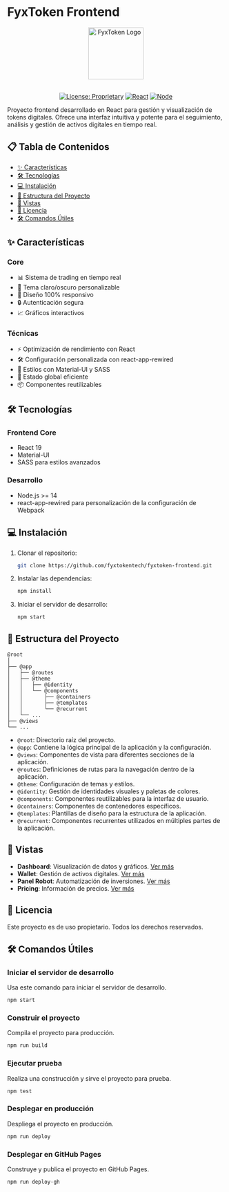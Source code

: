 # FyxToken Frontend

<div align="center">
  <img src="https://fyxtokentech.github.io/frontend-fyxtoken/img/logo-fyxtoken-main-color.svg" alt="FyxToken Logo" width="128" height="120">
</div>

<br>

<div align="center">
  
[![License: Proprietary](https://img.shields.io/badge/License-Proprietary-red.svg)](#)
[![React](https://img.shields.io/badge/React-19-blue?logo=react)](https://reactjs.org/)
[![Node](https://img.shields.io/badge/Node-%3E%3D14-success?logo=node.js)](https://nodejs.org/)

</div>

Proyecto frontend desarrollado en React para gestión y visualización de tokens digitales. Ofrece una interfaz intuitiva y potente para el seguimiento, análisis y gestión de activos digitales en tiempo real.

## 📋 Tabla de Contenidos
- [✨ Características](#-caracteristicas)
- [🛠️ Tecnologías](#-tecnologias)
- [💻 Instalación](#-instalacion)
- [📁 Estructura del Proyecto](#-estructura-del-proyecto)
- [📱 Vistas](#-vistas)
- [📄 Licencia](#-licencia)
- [🛠️ Comandos Útiles](#-comandos-útiles)

## ✨ Características

### Core
- 📊 Sistema de trading en tiempo real
- 🎨 Tema claro/oscuro personalizable
- 📱 Diseño 100% responsivo
- 🔒 Autenticación segura
- 📈 Gráficos interactivos

### Técnicas
- ⚡ Optimización de rendimiento con React
- 🛠️ Configuración personalizada con react-app-rewired
- 💅 Estilos con Material-UI y SASS
- 🔄 Estado global eficiente
- 📦 Componentes reutilizables

## 🛠️ Tecnologías

### Frontend Core
- React 19
- Material-UI
- SASS para estilos avanzados

### Desarrollo
- Node.js >= 14
- react-app-rewired para personalización de la configuración de Webpack

## 💻 Instalación

1. Clonar el repositorio:
   ```bash
   git clone https://github.com/fyxtokentech/fyxtoken-frontend.git
   ```
2. Instalar las dependencias:
   ```bash
   npm install
   ```
3. Iniciar el servidor de desarrollo:
   ```bash
   npm start
   ```

## 📁 Estructura del Proyecto

```
@root
│
├── @app
│   ├── @routes
│   ├── @theme
│   │   ├── @identity
│   │   └── @components
│   │       ├── @containers
│   │       ├── @templates
│   │       └── @recurrent
│   └── ...
├── @views
└── ...
```

- `@root`: Directorio raíz del proyecto.
- `@app`: Contiene la lógica principal de la aplicación y la configuración.
- `@views`: Componentes de vista para diferentes secciones de la aplicación.
- `@routes`: Definiciones de rutas para la navegación dentro de la aplicación.
- `@theme`: Configuración de temas y estilos.
- `@identity`: Gestión de identidades visuales y paletas de colores.
- `@components`: Componentes reutilizables para la interfaz de usuario.
- `@containers`: Componentes de contenedores específicos.
- `@templates`: Plantillas de diseño para la estructura de la aplicación.
- `@recurrent`: Componentes recurrentes utilizados en múltiples partes de la aplicación.

## 📱 Vistas

- **Dashboard**: Visualización de datos y gráficos. [Ver más](https://fyxtokentech.github.io/frontend-fyxtoken/?view-id=%2F)
- **Wallet**: Gestión de activos digitales. [Ver más](https://fyxtokentech.github.io/frontend-fyxtoken/?view-id=%2Fwallet&action-id=investment)
- **Panel Robot**: Automatización de inversiones. [Ver más](https://fyxtokentech.github.io/frontend-fyxtoken/?view-id=%2Flab%2Fpanel-robot)
- **Pricing**: Información de precios. [Ver más](https://fyxtokentech.github.io/frontend-fyxtoken/?view-id=%2Fpricing)

## 📄 Licencia

Este proyecto es de uso propietario. Todos los derechos reservados.

## 🛠️ Comandos Útiles

### Iniciar el servidor de desarrollo
Usa este comando para iniciar el servidor de desarrollo.
```bash
npm start
```

### Construir el proyecto
Compila el proyecto para producción.
```bash
npm run build
```

### Ejecutar prueba
Realiza una construcción y sirve el proyecto para prueba.
```bash
npm test
```

### Desplegar en producción
Despliega el proyecto en producción.
```bash
npm run deploy
```

### Desplegar en GitHub Pages
Construye y publica el proyecto en GitHub Pages.
```bash
npm run deploy-gh
```
